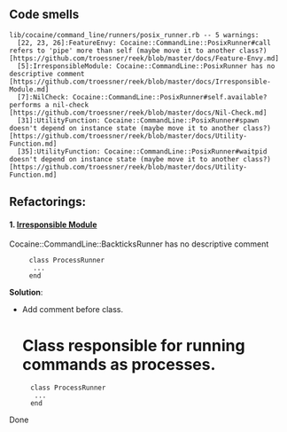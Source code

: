 ## Code smells

    lib/cocaine/command_line/runners/posix_runner.rb -- 5 warnings:
      [22, 23, 26]:FeatureEnvy: Cocaine::CommandLine::PosixRunner#call refers to 'pipe' more than self (maybe move it to another class?) [https://github.com/troessner/reek/blob/master/docs/Feature-Envy.md]
      [5]:IrresponsibleModule: Cocaine::CommandLine::PosixRunner has no descriptive comment [https://github.com/troessner/reek/blob/master/docs/Irresponsible-Module.md]
      [7]:NilCheck: Cocaine::CommandLine::PosixRunner#self.available? performs a nil-check [https://github.com/troessner/reek/blob/master/docs/Nil-Check.md]
      [31]:UtilityFunction: Cocaine::CommandLine::PosixRunner#spawn doesn't depend on instance state (maybe move it to another class?) [https://github.com/troessner/reek/blob/master/docs/Utility-Function.md]
      [35]:UtilityFunction: Cocaine::CommandLine::PosixRunner#waitpid doesn't depend on instance state (maybe move it to another class?) [https://github.com/troessner/reek/blob/master/docs/Utility-Function.md]
## Refactorings:

#### 1. [Irresponsible Module](https://github.com/troessner/reek/blob/master/docs/Irresponsible-Module.md)
Cocaine::CommandLine::BackticksRunner has no descriptive comment      
     
     
         class ProcessRunner
          ...
         end


**Solution**: 
- Add comment before class.  
  
  
     # Class responsible for running commands as processes.
        class ProcessRunner
         ...
        end
    
    
Done